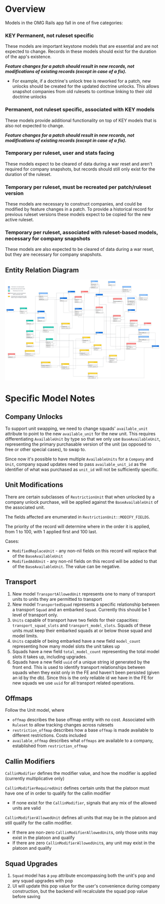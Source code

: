 # Overview
Models in the OMG Rails app fall in one of five categories:

### KEY Permanent, not ruleset specific
These models are important keystone models that are essential and are not expected to change. Records in 
these models should exist for the duration of the app's existence.

_**Feature changes for a patch should result in new records, not modifications of existing records (except in case of a fix).**_
* For example, if a doctrine's unlock tree is reworked for a patch, new unlocks should be created for the updated doctrine unlocks. This allows snapshot companies from old rulesets to continue linking to their old doctrine unlocks

### Permanent, not ruleset specific, associated with KEY models
These models provide additional functionality on top of KEY models that is also not expected to change. 

_**Feature changes for a patch should result in new records, not modifications of existing records (except in case of a fix).**_

### Temporary per ruleset, user and stats facing
These models expect to be cleared of data during a war reset and aren't required for company snapshots, but records should still only exist for the duration of
the ruleset. 

### Temporary per ruleset, must be recreated per patch/ruleset version
These models are necessary to construct companies, and could be modified by feature changes in a patch. To provide a historical record for
previous ruleset versions these models expect to be copied for the new active ruleset.

### Temporary per ruleset, associated with ruleset-based models, necessary for company snapshots
These models are also expected to be cleared of data during a war reset, but they are necessary for company snapshots.


## Entity Relation Diagram
<img src="OMG Rails Data Model.png">

# Specific Model Notes

## Company Unlocks

To support unit swapping, we need to change squads' `available_unit` attribute to point to the new `available_unit` for the new unit. 
This requires differentiating `AvailableUnit` by type so that we only use `BaseAvailableUnit`, representing the primary purchasable
version of the unit (as opposed to free or other special cases), to swap to.

Since now it's possible to have multiple `AvailableUnits` for a `Company` and `Unit`, company squad updates need to pass 
`available_unit_id` as the identifier of what was purchased as `unit_id` will not be sufficiently specific.

## Unit Modifications
There are certain subclasses of `RestrictionUnit` that when unlocked by a company unlock purchase, will be applied against the `BaseAvailableUnit` of the associated unit.

The fields affected are enumerated in `RestrictionUnit::MODIFY_FIELDS`.

The priority of the record will determine where in the order it is applied, from 1 to 100, with 1 applied first and 100 last.

Cases:
* `ModifiedReplaceUnit` - any non-nil fields on this record will replace that of the `BaseAvailableUnit`
* `ModifiedAddUnit` - any non-nil fields on this record will be added to that of the `BaseAvailableUnit`. The value can be negative.

## Transport
1. New model `TransportAllowedUnit` represents one to many of transport units to units they are permitted to transport
2. New model `TransportedSquad` represents a specific relationship between a transport `Squad` and an embarked `Squad`. Currently this should be 1 level of transport only.
3. `Units` capable of transport have two fields for their capacities: `transport_squad_slots` and `transport_model_slots`. Squads of these units must keep their embarked squads at or below those squad and model limits.
4. `Units` capable of being embarked have a new field `model_count` representing how many model slots the unit takes up
5. Squads have a new field `total_model_count` representing the total model slots it takes up, including upgrades.
6. Squads have a new field `uuid` of a unique string id generated by the front end. This is used to identify transport relationships between squads when they exist only in the FE and haven't been persisted (given an id by the db). Since this is the only reliable id we have in the FE for new squads we use `uuid` for all transport related operations.

## Offmaps 
Follow the Unit model, where

* `offmap` describes the base offmap entity with no cost. Associated with `Ruleset` to allow tracking changes across rulesets 
* `restriction_offmap` describes how a base `offmap` is made available to different restrictions. Costs included
* `available_offmap` describes what `offmaps` are available to a company, established from `restriction_offmap`

## Callin Modifiers
`CallinModifier` defines the modifier value, and how the modifier is applied (currently multiplicative only)

`CallinModifierRequiredUnit` defines certain units that the platoon must have one of in order to qualify for the callin modifier
* If none exist for the `CallinModifier`, signals that any mix of the allowed units are valid

`CallinModifierAllowedUnit` defines all units that may be in the platoon and still qualify for the callin modifier. 
* If there are non-zero `CallinModifierAllowedUnit`s, only those units may exist in the platoon and qualify
* If there are zero `CallinModifierAllowedUnit`s, any unit may exist in the platoon and qualify

## Squad Upgrades
1. `Squad` model has a `pop` attribute encompassing both the unit's pop and any squad upgrades with pop
2. UI will update this pop value for the user's convenience during company construction, but the backend will recalculate the squad pop value before saving